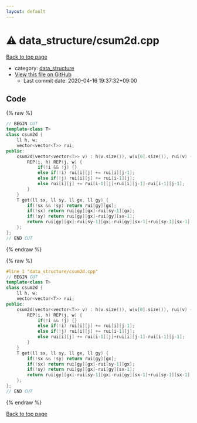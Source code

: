 ```yaml
---
layout: default
---
```


<!-- mathjax config similar to math.stackexchange -->
<script type="text/javascript" async
  src="https://cdnjs.cloudflare.com/ajax/libs/mathjax/2.7.5/MathJax.js?config=TeX-MML-AM_CHTML">
</script>
<script type="text/x-mathjax-config">
  MathJax.Hub.Config({
    TeX: { equationNumbers: { autoNumber: "AMS" }},
    tex2jax: {
      inlineMath: [ ['$','$'] ],
      processEscapes: true
    },
    "HTML-CSS": { matchFontHeight: false },
    displayAlign: "left",
    displayIndent: "2em"
  });
</script>

<script type="text/javascript" src="https://cdnjs.cloudflare.com/ajax/libs/jquery/3.4.1/jquery.min.js"></script>
<script src="https://cdn.jsdelivr.net/npm/jquery-balloon-js@1.1.2/jquery.balloon.min.js" integrity="sha256-ZEYs9VrgAeNuPvs15E39OsyOJaIkXEEt10fzxJ20+2I=" crossorigin="anonymous"></script>
<script type="text/javascript" src="../../assets/js/copy-button.js"></script>
<link rel="stylesheet" href="../../assets/css/copy-button.css" />


# :warning: data_structure/csum2d.cpp

<a href="../../index.html">Back to top page</a>

* category: <a href="../../index.html#c8f6850ec2ec3fb32f203c1f4e3c2fd2">data_structure</a>
* <a href="{{ site.github.repository_url }}/blob/master/data_structure/csum2d.cpp">View this file on GitHub</a>
    - Last commit date: 2020-04-16 19:37:32+09:00




## Code

<a id="unbundled"></a>
{% raw %}
```cpp
// BEGIN CUT
template<class T>
class csum2d {
    ll h, w;
    vector<vector<T>> rui;
public:
    csum2d(vector<vector<T>> v) : h(v.size()), w(v[0].size()), rui(v) {
        REP(i, h) REP(j, w) {
            if(!i && !j) {}
            else if(!i) rui[i][j] += rui[i][j-1];
            else if(!j) rui[i][j] += rui[i-1][j];
            else rui[i][j] += rui[i-1][j]+rui[i][j-1]-rui[i-1][j-1];
        }
    }
    T get(ll sx, ll sy, ll gx, ll gy) {
        if(!sx && !sy) return rui[gy][gx];
        if(!sx) return rui[gy][gx]-rui[sy-1][gx];
        if(!sy) return rui[gy][gx]-rui[gy][sx-1];
        return rui[gy][gx]-rui[sy-1][gx]-rui[gy][sx-1]+rui[sy-1][sx-1];
    };
};
// END CUT
```
{% endraw %}

<a id="bundled"></a>
{% raw %}
```cpp
#line 1 "data_structure/csum2d.cpp"
// BEGIN CUT
template<class T>
class csum2d {
    ll h, w;
    vector<vector<T>> rui;
public:
    csum2d(vector<vector<T>> v) : h(v.size()), w(v[0].size()), rui(v) {
        REP(i, h) REP(j, w) {
            if(!i && !j) {}
            else if(!i) rui[i][j] += rui[i][j-1];
            else if(!j) rui[i][j] += rui[i-1][j];
            else rui[i][j] += rui[i-1][j]+rui[i][j-1]-rui[i-1][j-1];
        }
    }
    T get(ll sx, ll sy, ll gx, ll gy) {
        if(!sx && !sy) return rui[gy][gx];
        if(!sx) return rui[gy][gx]-rui[sy-1][gx];
        if(!sy) return rui[gy][gx]-rui[gy][sx-1];
        return rui[gy][gx]-rui[sy-1][gx]-rui[gy][sx-1]+rui[sy-1][sx-1];
    };
};
// END CUT

```
{% endraw %}

<a href="../../index.html">Back to top page</a>

